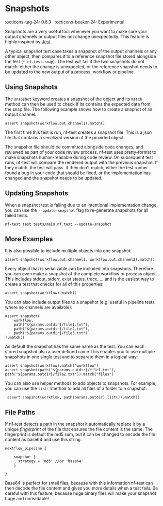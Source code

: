 # Snapshots
:octicons-tag-24: 0.6.3 ·
:octicons-beaker-24: Experimental

Snapshots are a very useful tool whenever you want to make sure your output channels or output files not change unexpectedly. This feature is highly inspired by [Jest](https://jestjs.io/).

A typical snapshot test case takes a snapshot of the output channels or any other object, then compares it to a reference snapshot file stored alongside the test (`*.nf.test.snap`). The test will fail if the two snapshots do not match: either the change is unexpected, or the reference snapshot needs to be updated to the new output of a process, workflow or pipeline.


## Using Snapshots

The `snapshot` keyword creates a snapshot of the object and its `match` method can then be used to check if its contains the expected data from the snap file. The following example shows how to create a snaphot of an output channel:

```
assert snapshot(workflow.out.channel1).match()
```

The first time this test is run, nf-test creates a snapshot file. This is a json file that contains a serialized version of the provided object.

The snapshot file should be committed alongside code changes, and reviewed as part of your code review process. nf-test uses pretty-format to make snapshots human-readable during code review. On subsequent test runs, nf-test will compare the rendered output with the previous snapshot. If they match, the test will pass. If they don't match, either the test runner found a bug in your code that should be fixed, or the implementation has changed and the snapshot needs to be updated.

## Updating Snapshots

When a snapshot test is failing due to an intentional implementation change, you can use the `--update-snapshot` flag to re-generate snapshots for all failed tests.

```
nf-test test tests/main.nf.test --update-snapshot
```

## More Examples

It is also possible to include multiple objects into one snapshot:

```
assert snapshot(workflow.out.channel1, workflow.out.channel2).match()
```

Every object that is serializable can be included into snapshots. Therefore you can even make a snapshot of the complete workflow or process object. This includes stdout, stderr, exist status, trace, ... and is the easiest way to create a test that checks for all of this properties:

```
assert snapshot(workflow).match()
```

You can also include output files to a snapshot (e.g. useful in pipeline tests where no channels are available):

```
assert snapshot(
    workflow,
    path("${params.outdir}/file1.txt"),
    path("${params.outdir}/file2.txt"),
    path("${params.outdir}/file3.txt")
).match()
```

As default the snapshot has the same name as the test. You can each stored snapshot also a user defined name This enables you to use multiple snapshots in one single test and to separate them in a logical way:

```
assert snapshot(workflow).match("workflow")
assert snapshot(path("${params.outdir}/file1.txt"), path("${params.outdir}/file2.txt")).match("files")
```

You can also use helper methods to add objects to snapshots. For example, you can use the `list()`method to add all files of a folder to a snapshot:

```
 assert snapshot(workflow, path(params.outdir).list()).match()
```

## File Paths

If nf-test detects a path in the snapshot it automatically replace it by a unique *fingerprint* of the file that ensures the file content is the same. The fingerprint is default the md5 sum, but it can be changed to encode the file content as base64 and use this string.

```
nextflow_pipeline {

    snapshot {
      strategy = 'md5' //or 'base64'
    }

}
```

Base64 is perfect for small files, because with this information nf-test can then decode the file content and gives you more details when a test fails. Be careful with this feature, because huge binary files will make your snapshot huge and unreadable!
